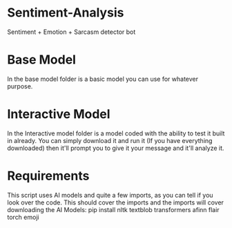 # Sentiment-Analysis
Sentiment + Emotion + Sarcasm detector bot
# Base Model
In the base model folder is a basic model you can use for whatever purpose.
# Interactive Model
In the Interactive model folder is a model coded with the ability to test it built in already. You can simply download it and run it (If you have everything downloaded) then it'll prompt you to give it your message and it'll analyze it.
# Requirements
This script uses AI models and quite a few imports, as you can tell if you look over the code. This should cover the imports and the imports will cover downloading the AI Models: pip install nltk textblob transformers afinn flair torch emoji
